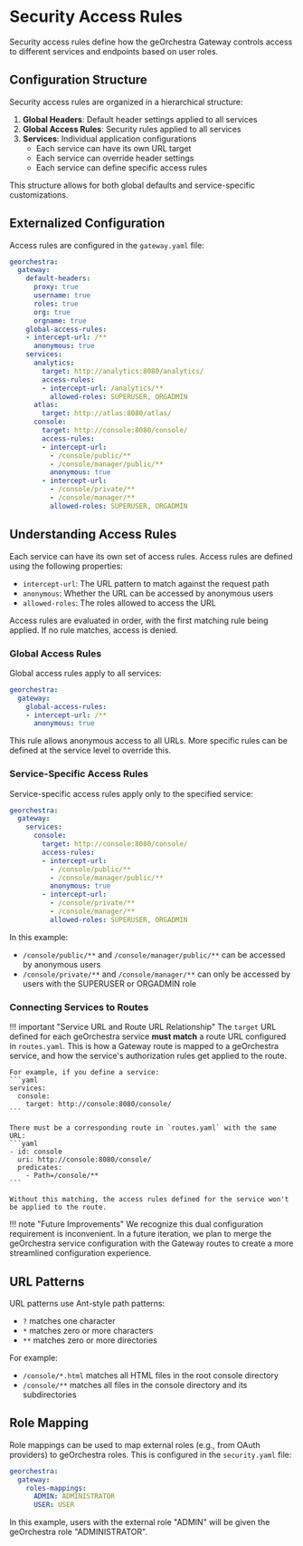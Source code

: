 # Security Access Rules

Security access rules define how the geOrchestra Gateway controls access to different services and endpoints based on user roles.

## Configuration Structure

Security access rules are organized in a hierarchical structure:

1. **Global Headers**: Default header settings applied to all services
2. **Global Access Rules**: Security rules applied to all services
3. **Services**: Individual application configurations 
     - Each service can have its own URL target
     - Each service can override header settings
     - Each service can define specific access rules

This structure allows for both global defaults and service-specific customizations.

## Externalized Configuration

Access rules are configured in the `gateway.yaml` file:

```yaml
georchestra:
  gateway:
    default-headers:
      proxy: true
      username: true
      roles: true
      org: true
      orgname: true
    global-access-rules:
    - intercept-url: /**
      anonymous: true
    services:
      analytics:
        target: http://analytics:8080/analytics/
        access-rules:
        - intercept-url: /analytics/**
          allowed-roles: SUPERUSER, ORGADMIN
      atlas:
        target: http://atlas:8080/atlas/
      console:
        target: http://console:8080/console/
        access-rules:
        - intercept-url:
          - /console/public/**
          - /console/manager/public/**
          anonymous: true
        - intercept-url:
          - /console/private/**
          - /console/manager/**
          allowed-roles: SUPERUSER, ORGADMIN
```

## Understanding Access Rules

Each service can have its own set of access rules. Access rules are defined using the following properties:

- `intercept-url`: The URL pattern to match against the request path
- `anonymous`: Whether the URL can be accessed by anonymous users
- `allowed-roles`: The roles allowed to access the URL

Access rules are evaluated in order, with the first matching rule being applied. If no rule matches, access is denied.

### Global Access Rules

Global access rules apply to all services:

```yaml
georchestra:
  gateway:
    global-access-rules:
    - intercept-url: /**
      anonymous: true
```

This rule allows anonymous access to all URLs. More specific rules can be defined at the service level to override this.

### Service-Specific Access Rules

Service-specific access rules apply only to the specified service:

```yaml
georchestra:
  gateway:
    services:
      console:
        target: http://console:8080/console/
        access-rules:
        - intercept-url:
          - /console/public/**
          - /console/manager/public/**
          anonymous: true
        - intercept-url:
          - /console/private/**
          - /console/manager/**
          allowed-roles: SUPERUSER, ORGADMIN
```

In this example:
- `/console/public/**` and `/console/manager/public/**` can be accessed by anonymous users
- `/console/private/**` and `/console/manager/**` can only be accessed by users with the SUPERUSER or ORGADMIN role

### Connecting Services to Routes

!!! important "Service URL and Route URL Relationship"
    The `target` URL defined for each geOrchestra service **must match** a route URL configured in `routes.yaml`. This is how a Gateway route is mapped to a geOrchestra service, and how the service's authorization rules get applied to the route.
    
    For example, if you define a service:
    ```yaml
    services:
      console:
        target: http://console:8080/console/
    ```
    
    There must be a corresponding route in `routes.yaml` with the same URL:
    ```yaml
    - id: console
      uri: http://console:8080/console/
      predicates:
        - Path=/console/**
    ```
    
    Without this matching, the access rules defined for the service won't be applied to the route.

!!! note "Future Improvements"
    We recognize this dual configuration requirement is inconvenient. In a future iteration, we plan to merge the geOrchestra service configuration with the Gateway routes to create a more streamlined configuration experience.

## URL Patterns

URL patterns use Ant-style path patterns:

- `?` matches one character
- `*` matches zero or more characters
- `**` matches zero or more directories

For example:

- `/console/*.html` matches all HTML files in the root console directory
- `/console/**` matches all files in the console directory and its subdirectories

## Role Mapping

Role mappings can be used to map external roles (e.g., from OAuth providers) to geOrchestra roles. This is configured in the `security.yaml` file:

```yaml
georchestra:
  gateway:
    roles-mappings:
      ADMIN: ADMINISTRATOR
      USER: USER
```

In this example, users with the external role "ADMIN" will be given the geOrchestra role "ADMINISTRATOR".
